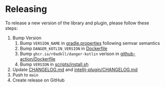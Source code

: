 # Releasing

To release a new version of the library and plugin, please follow these steps:

1. Bump Version
   1. Bump `VERSION_NAME` in [gradle.properties](gradle.properties) following semvar semantics
   2. Bump `DANGER_KOTLIN_VERSION` in [Dockerfile](Dockerfile)
   3. Bump `ghcr.io/r0adkll/danger-kotlin` verison in [github-action/Dockerfile](github-action/Dockerfile)
   4. Bump `VERSION` in [scripts/install.sh](scripts/install.sh)
2. Update [CHANGELOG.md](CHANGELOG.md) and [intellij-plugin/CHANGELOG.md](intellij-plugin/CHANGELOG.md)
3. Push to `main`
4. Create release on GitHub
